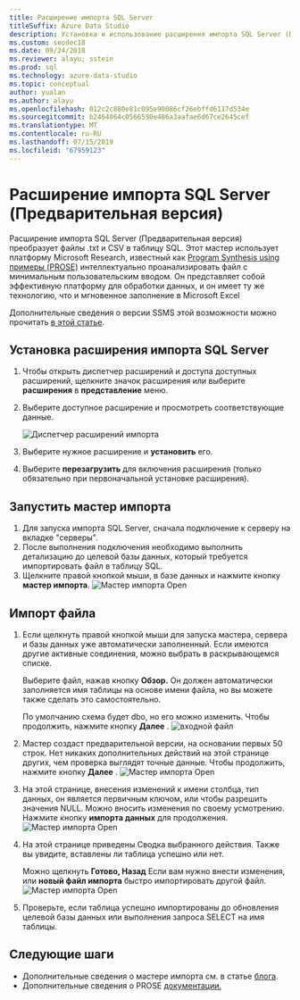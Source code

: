 ```yaml
---
title: Расширение импорта SQL Server
titleSuffix: Azure Data Studio
description: Установка и использование расширения импорта SQL Server (Предварительная версия) для Azure Data Studio
ms.custom: seodec18
ms.date: 09/24/2018
ms.reviewer: alayu; sstein
ms.prod: sql
ms.technology: azure-data-studio
ms.topic: conceptual
author: yualan
ms.author: alayu
ms.openlocfilehash: 012c2c880e81c095e90086cf26ebffd6117d534e
ms.sourcegitcommit: b2464064c0566590e486a3aafae6d67ce2645cef
ms.translationtype: MT
ms.contentlocale: ru-RU
ms.lasthandoff: 07/15/2019
ms.locfileid: "67959123"
---
```

# <a name="sql-server-import-extension-preview"></a>Расширение импорта SQL Server (Предварительная версия)

Расширение импорта SQL Server (Предварительная версия) преобразует файлы .txt и CSV в таблицу SQL. Этот мастер использует платформу Microsoft Research, известный как [Program Synthesis using примеры (PROSE)](https://microsoft.github.io/prose/) интеллектуально проанализировать файл с минимальным пользовательским вводом. Он представляет собой эффективную платформу для обработки данных, и он имеет ту же технологию, что и мгновенное заполнение в Microsoft Excel

Дополнительные сведения о версии SSMS этой возможности можно прочитать [в этой статье](https://docs.microsoft.com/sql/relational-databases/import-export/import-flat-file-wizard).


## <a name="install-the-sql-server-import-extension"></a>Установка расширения импорта SQL Server

1. Чтобы открыть диспетчер расширений и доступа доступных расширений, щелкните значок расширения или выберите **расширения** в **представление** меню.
2. Выберите доступное расширение и просмотреть соответствующие данные.

   ![Диспетчер расширений импорта](media/sql-server-import-extension/import-wizard-install.png)

1. Выберите нужное расширение и **установить** его.
2. Выберите **перезагрузить** для включения расширения (только обязательно при первоначальной установке расширения).

## <a name="start-import-wizard"></a>Запустить мастер импорта

1. Для запуска импорта SQL Server, сначала подключение к серверу на вкладке "серверы".
2. После выполнения подключения необходимо выполнить детализацию до целевой базы данных, который требуется импортировать файл в таблицу SQL.
3. Щелкните правой кнопкой мыши, в базе данных и нажмите кнопку **мастер импорта**.
    ![Мастер импорта Open](media/sql-server-import-extension/open-import-wizard.png)

## <a name="importing-a-file"></a>Импорт файла
1. Если щелкнуть правой кнопкой мыши для запуска мастера, сервера и базы данных уже автоматически заполненный. Если имеются другие активные соединения, можно выбрать в раскрывающемся списке. 
    
    Выберите файл, нажав кнопку **Обзор.** Он должен автоматически заполняется имя таблицы на основе имени файла, но вы можете также сделать это самостоятельно.

    По умолчанию схема будет dbo, но его можно изменить. Чтобы продолжить, нажмите кнопку **Далее** .
    ![входной файл](media/sql-server-import-extension/import-wizard-input-file.png)
1. Мастер создаст предварительной версии, на основании первых 50 строк. Нет никаких дополнительных действий на этой странице других, чем проверка выглядят точные данные. Чтобы продолжить, нажмите кнопку **Далее** .
    ![Мастер импорта Open](media/sql-server-import-extension/import-wizard-preview-data.png)
2. На этой странице, внесения изменений к имени столбца, тип данных, он является первичным ключом, или чтобы разрешить значения NULL. Можно вносить изменения по своему усмотрению. Нажмите кнопку **импорта данных** для продолжения.
    ![Мастер импорта Open](media/sql-server-import-extension/import-wizard-modify-columns.png)
3. На этой странице приведены Сводка выбранного действия. Также вы увидите, вставлены ли таблица успешно или нет. 

    Можно щелкнуть **Готово, Назад** Если вам нужно внести изменения, или **новый файл импорта** быстро импортировать другой файл.
    ![Мастер импорта Open](media/sql-server-import-extension/import-wizard-summary.png)
1. Проверьте, если таблица успешно импортированы до обновления целевой базы данных или выполнения запроса SELECT на имя таблицы.

## <a name="next-steps"></a>Следующие шаги
- Дополнительные сведения о мастере импорта см. в статье [блога](https://cloudblogs.microsoft.com/sqlserver/2018/08/30/the-august-release-of-sql-operations-studio-is-now-available/).
- Дополнительные сведения о PROSE [документации.](https://microsoft.github.io/prose/)
